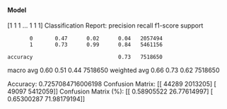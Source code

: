 #### Model
[1 1 1 ... 1 1 1]
Classification Report:
              precision    recall  f1-score   support

           0       0.47      0.02      0.04   2057494
           1       0.73      0.99      0.84   5461156

    accuracy                           0.73   7518650
   macro avg       0.60      0.51      0.44   7518650
weighted avg       0.66      0.73      0.62   7518650

Accuracy: 0.7257084716006198
Confusion Matrix:
[[  44289 2013205]
 [  49097 5412059]]
Confusion Matrix (%):
[[ 0.58905522 26.77614997]
 [ 0.65300287 71.98179194]]
